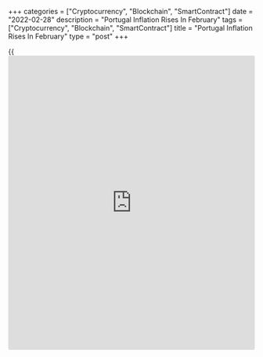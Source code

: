 +++
categories = ["Cryptocurrency", "Blockchain", "SmartContract"]
date = "2022-02-28"
description = "Portugal Inflation Rises In February"
tags = ["Cryptocurrency", "Blockchain", "SmartContract"]
title = "Portugal Inflation Rises In February"
type = "post"
+++

{{<iframe id="large-banner" src="https://www.bounty.group/#slide=5.0" width="100%" height="600" scrolling="no" style="border: 0px solid rgb(216, 221, 230); border-radius: 3px;">}}

Portugal's consumer price inflation increased in February, preliminary
data from Statistics Portugal showed on Monday.

The consumer price index rose 4.2 percent yearly in February, following
a 3.3 percent growth in December.

The core CPI, which excludes energy and unprocessed food products
components, rose 3.2 percent yearly in February, following a 2.4 percent
increase in the previous month.

On a monthly basis, consumer prices gained 0.4 percent in February,
following a 0.3 percent rise in the previous month.

The EU measure of harmonized index of consumer price, or HICP, rose 4.4
percent annually in February, following a 3.4 percent gain in the prior
month.

On a month-on-month basis, the HICP rose 0.5 percent in February,
following a 0.3 percent in the preceding month.

For comments and feedback [contact](https://www.playgroundfx.com/contact/): editorial@rtt[news](https://www.letsplayfx.com/blog/forex-news-website/).com

[Economic News][1]

 **What parts of the world are seeing the best (and worst) economic
performances lately? Click[here][2] to check out our [Econ Scorecard][2]
and find out! See up-to-the-moment [ranking](https://www.playgroundfx.com/blog/crypto-exchange-ranking/)s for the best and worst
performers in [GDP][3], [unemployment rate][4], [inflation][2] and much
more.**

   1. www.rtt[news](https://www.letsplayfx.com/blog/forex-news-website/).com/Content/EconomicNews.aspx
   2. www.rtt[news](https://www.letsplayfx.com/blog/forex-news-website/).com/economic-scorecard/world-rank/CPI/highest-performance.aspx
   3. www.rtt[news](https://www.letsplayfx.com/blog/forex-news-website/).com/economic-scorecard/world-rank/GDP/highest-performance.aspx
   4. www.rtt[news](https://www.letsplayfx.com/blog/forex-news-website/).com/economic-scorecard/world-rank/unemployment-rate/lowest-performance.aspx